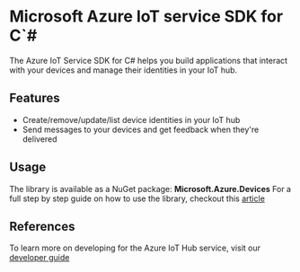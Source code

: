 # Microsoft Azure IoT service SDK for C`#

The Azure IoT Service SDK for C# helps you build applications that interact with your devices and manage their identities in your IoT hub.

## Features

* Create/remove/update/list device identities in your IoT hub
* Send messages to your devices and get feedback when they're delivered

## Usage

The library is available as a NuGet package: **Microsoft.Azure.Devices**
For a full step by step guide on how to use the library, checkout this [article](https://azure.microsoft.com/en-us/documentation/articles/iot-hub-csharp-csharp-getstarted/)

## References

To learn more on developing for the Azure IoT Hub service, visit our [developer guide](https://azure.microsoft.com/en-us/documentation/articles/iot-hub-devguide/)

